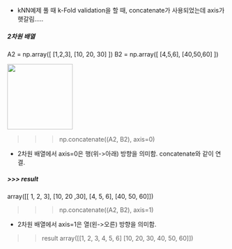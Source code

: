 

- kNN예제 풀 때 k-Fold validation을 할 때, concatenate가 사용되었는데 axis가 햇갈림.....

##### 2차원 배열

A2 = np.array([ [1,2,3], [10, 20, 30] ])
B2 = np.array([ [4,5,6], [40,50,60] ])

<img src="https://github.com/sandartchip/TIL/assets/15938354/0c9ee61b-ea13-4689-9b98-232404b0d953" width="150px">


>>> np.concatenate((A2, B2), axis=0)

- 2차원 배열에서 axis=0은 행(위->아래) 방향을 의미함. concatenate와 같이 연결. 
##### >>> result
array([[ 1, 2, 3],
       [10, 20 ,30],
      [4, 5, 6],
      [40, 50, 60]])

>>> np.concatenate((A2, B2), axis=1)
- 2차원 배열에서 axis=1은 열(왼->오른) 방향을 의미함.

>> result
>> array([[1, 2, 3, 4, 5, 6]
          [10, 20, 30, 40, 50, 60]])
